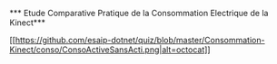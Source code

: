 *** Etude Comparative Pratique de la Consommation Electrique de la Kinect***

[[https://github.com/esaip-dotnet/quiz/blob/master/Consommation-Kinect/conso/ConsoActiveSansActi.png|alt=octocat]]
